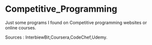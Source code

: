 # Competitive_Programming
Just some programs I found on Competitive programming websites or online courses.

Sources : InterbiewBit,Coursera,CodeChef,Udemy. 
